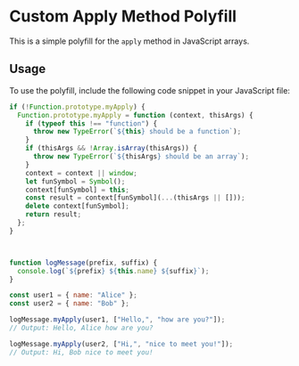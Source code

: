# Custom Apply Method Polyfill

This is a simple polyfill for the `apply` method in JavaScript arrays.

## Usage

To use the polyfill, include the following code snippet in your JavaScript file:

```javascript
if (!Function.prototype.myApply) {
  Function.prototype.myApply = function (context, thisArgs) {
    if (typeof this !== "function") {
      throw new TypeError(`${this} should be a function`);
    }
    if (thisArgs && !Array.isArray(thisArgs)) {
      throw new TypeError(`${thisArgs} should be an array`);
    }
    context = context || window;
    let funSymbol = Symbol();
    context[funSymbol] = this;
    const result = context[funSymbol](...(thisArgs || []));
    delete context[funSymbol];
    return result;
  };
}



function logMessage(prefix, suffix) {
  console.log(`${prefix} ${this.name} ${suffix}`);
}

const user1 = { name: "Alice" };
const user2 = { name: "Bob" };

logMessage.myApply(user1, ["Hello,", "how are you?"]);
// Output: Hello, Alice how are you?

logMessage.myApply(user2, ["Hi,", "nice to meet you!"]);
// Output: Hi, Bob nice to meet you!

